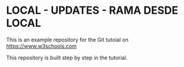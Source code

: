 # LOCAL - UPDATES - RAMA DESDE LOCAL
This is an example repository for the Git tutoial on https://www.w3schools.com

This repository is built step by step in the tutorial. 

